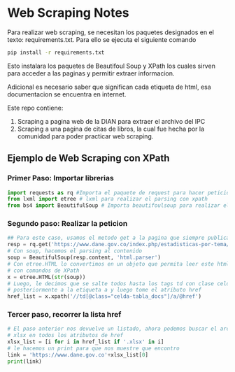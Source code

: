 # Web Scraping Notes

Para realizar web scraping, se necesitan los paquetes designados en el texto: requirements.txt. Para ello se ejecuta el siguiente comando  
```bash
pip install -r requirements.txt
```
Esto instalara los paquetes de Beautifoul Soup y XPath los cuales sirven para acceder a las paginas y permitir extraer informacion.

Adicional es necesario saber que significan cada etiqueta de html, esa documentacion se encuentra en internet.

Este repo contiene:  
1. Scraping a pagina web de la DIAN para extraer el archivo del IPC
2. Scraping a una pagina de citas de libros, la cual fue hecha por la comunidad para poder practicar web scraping.

## Ejemplo de Web Scraping con XPath
### Primer Paso: Importar librerias
```python
import requests as rq #Importa el paquete de request para hacer peticiones a las web
from lxml import etree # lxml para realizar el parsing con xpath
from bs4 import BeautifulSoup # Importa beautifoulsoup para realizar el parsing
```
### Segundo paso: Realizar la peticion
```python
## Para este caso, usamos el metodo get a la pagina que siempre publica el ipc
resp = rq.get('https://www.dane.gov.co/index.php/estadisticas-por-tema/precios-y-costos/indice-de-precios-al-consumidor-ipc/ipc-informacion-tecnica')
# Con soup, hacemos el parsing al contenido
soup = BeautifulSoup(resp.content, 'html.parser')
# Con etree.HTML lo convertimos en un objeto que permita leer este html parseado
# con comandos de XPath
x = etree.HTML(str(soup))
# Luego, le decimos que se salte todos hasta los tags td con clase celda-tabla_docs,
# posteriormente a la etiqueta a y luego tome el atributo href
href_list = x.xpath('//td[@class="celda-tabla_docs"]/a/@href')
```

### Tercer paso, recorrer la lista href
```python
# El paso anterior nos devuelve un listado, ahora podemos buscar el archivo
# xlsx en todos los atributos de href
xlsx_list = [i for i in href_list if '.xlsx' in i]
# le hacemos un print para que nos muestre que encontro
link = 'https://www.dane.gov.co'+xlsx_list[0]
print(link)
```
